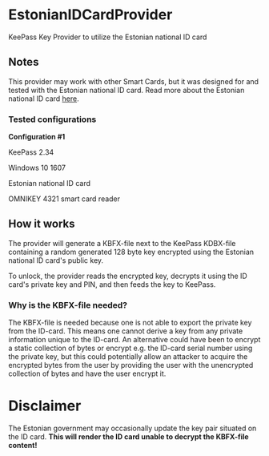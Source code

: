 # EstonianIDCardProvider
KeePass Key Provider to utilize the Estonian national ID card

## Notes
This provider may work with other Smart Cards, but it was designed for and tested with the Estonian national ID card.
Read more about the Estonian national ID card [here](https://open-eid.github.io/).

### Tested configurations
**Configuration \#1**

KeePass 2.34

Windows 10 1607

Estonian national ID card

OMNIKEY 4321 smart card reader

## How it works
The provider will generate a KBFX-file next to the KeePass KDBX-file containing a random generated 128 byte key encrypted using the Estonian national ID card's public key.

To unlock, the provider reads the encrypted key, decrypts it using the ID card's private key and PIN, and then feeds the key to KeePass.

### Why is the KBFX-file needed?
The KBFX-file is needed because one is not able to export the private key from the ID-card. This means one cannot derive a key from any private information unique to the ID-card. An alternative could have been to encrypt a static collection of bytes or encrypt e.g. the ID-card serial number using the private key, but this could potentially allow an attacker to acquire the encrypted bytes from the user by providing the user with the unencrypted collection of bytes and have the user encrypt it.

# Disclaimer
The Estonian government may occasionally update the key pair situated on the ID card. **This will render the ID card unable to decrypt the KBFX-file content!**

